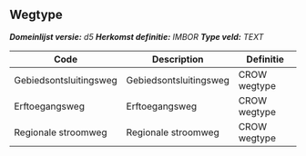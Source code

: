 ﻿## Wegtype

*__Domeinlijst versie:__ d5*
*__Herkomst definitie:__ IMBOR*
*__Type veld:__ TEXT*

|__Code__ |__Description__ |__Definitie__	|
|	---	|	---	|   ---	| 
| Gebiedsontsluitingsweg | Gebiedsontsluitingsweg | CROW wegtype |
| Erftoegangsweg | Erftoegangsweg | CROW wegtype |
| Regionale stroomweg | Regionale stroomweg | CROW wegtype |
